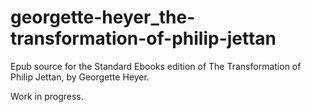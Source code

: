 # georgette-heyer_the-transformation-of-philip-jettan
Epub source for the Standard Ebooks edition of The Transformation of Philip Jettan, by Georgette Heyer.

Work in progress.
